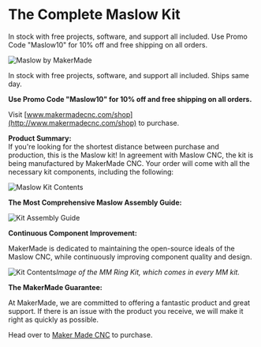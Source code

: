 # The Complete Maslow Kit

In stock with free projects, software, and support all included. Use Promo Code "Maslow10" for 10% off and free shipping on all orders.    

![Maslow by MakerMade](https://raw.githubusercontent.com/vannya/Maslow-kits-Pre-Order-/master/mainpicture.jpg)  

In stock with free projects, software, and support all included. Ships same day.  

**Use Promo Code "Maslow10" for 10% off and free shipping on all orders.**  

Visit [www.makermadecnc.com/shop](http://www.makermadecnc.com/shop) to purchase.  

**Product Summary:**  
If you're looking for the shortest distance between purchase and production, this is the Maslow kit! In agreement with Maslow CNC, the kit is being manufactured by MakerMade CNC. Your order will come with all the necessary kit components, including the following:  

![Maslow Kit Contents](https://raw.githubusercontent.com/vannya/Maslow-kits-Pre-Order-/master/maslowkitcontents.png)  


**The Most Comprehensive Maslow Assembly Guide:**  

![Kit Assembly Guide](https://raw.githubusercontent.com/vannya/Maslow-kits-Pre-Order-/master/assemblyguide.png)  

**Continuous Component Improvement:**  

MakerMade is dedicated to maintaining the open-source ideals of the Maslow CNC, while continuously improving component quality and design.  

![Kit Contents](https://raw.githubusercontent.com/vannya/Maslow-kits-Pre-Order-/master/maslowkitcontents.png)*Image of the MM Ring Kit, which comes in every MM kit.*  

**The MakerMade Guarantee:**  

At MakerMade, we are committed to offering a fantastic product and great support.  If there is an issue with the product you receive, we will make it right as quickly as possible.  

Head over to [Maker Made CNC](https://www.makermadecnc.com/shop) to purchase.  

